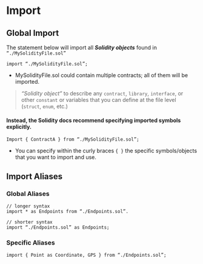 # Import

## Global Import

The statement below will import all _**Solidity objects**_ found in `“./MySolidityFile.sol”`

```solidity
import “./MySolidityFile.sol”;
```

* MySolidityFile.sol could contain multiple contracts; all of them will be imported.&#x20;

> &#x20;_“Solidity object”_ to describe any `contract`, `library`, `interface`, or other `constant` or variables that you can define at the file level (`struct`, `enum`, etc.)

#### Instead, the Solidity docs recommend specifying imported symbols explicitly.

```solidity
Import { ContractA } from “./MySolidityFile.sol”;
```

* You can specify within the curly braces `{ }` the specific symbols/objects that you want to import and use.

## Import Aliases

### Global Aliases

```solidity
// longer syntax
import * as Endpoints from “./Endpoints.sol”.

// shorter syntax
import “./Endpoints.sol” as Endpoints;
```

### **Specific Aliases** <a href="#f48f" id="f48f"></a>

```solidity
import { Point as Coordinate, GPS } from “./Endpoints.sol”;
```

